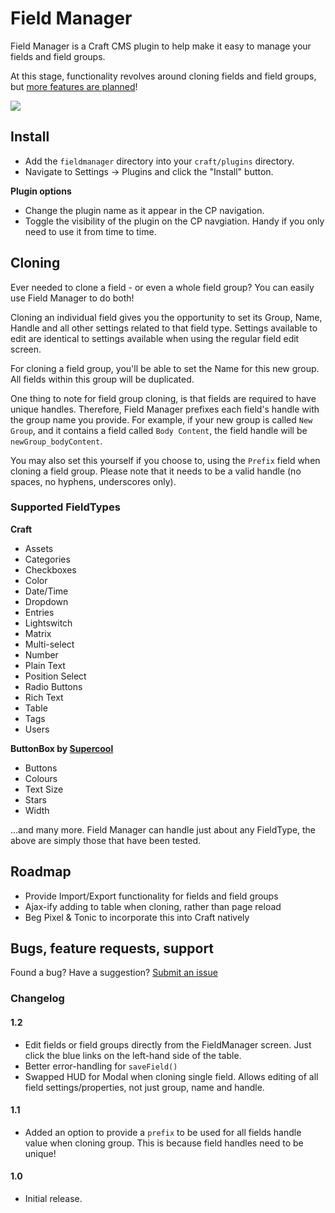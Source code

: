 # Field Manager

Field Manager is a Craft CMS plugin to help make it easy to manage your fields and field groups. 

At this stage, functionality revolves around cloning fields and field groups, but [more features are planned](https://github.com/engram-design/FieldManager#roadmap)!

<img src="https://raw.githubusercontent.com/engram-design/FieldManager/master/screenshots/main.png" />

## Install

- Add the `fieldmanager` directory into your `craft/plugins` directory.
- Navigate to Settings -> Plugins and click the "Install" button.

**Plugin options**

- Change the plugin name as it appear in the CP navigation.
- Toggle the visibility of the plugin on the CP navgiation. Handy if you only need to use it from time to time.

## Cloning

Ever needed to clone a field - or even a whole field group? You can easily use Field Manager to do both!

Cloning an individual field gives you the opportunity to set its Group, Name, Handle and all other settings related to that field type. Settings available to edit are identical to settings available when using the regular field edit screen.

For cloning a field group, you'll be able to set the Name for this new group. All fields within this group will be duplicated.

One thing to note for field group cloning, is that fields are required to have unique handles. Therefore, Field Manager prefixes each field's handle with the group name you provide. For example, if your new group is called `New Group`, and it contains a field called `Body Content`, the field handle will be `newGroup_bodyContent`.

You may also set this yourself if you choose to, using the `Prefix` field when cloning a field group. Please note that it needs to be a valid handle (no spaces, no hyphens, underscores only).

### Supported FieldTypes

**Craft**

* Assets
* Categories
* Checkboxes
* Color
* Date/Time
* Dropdown
* Entries
* Lightswitch
* Matrix
* Multi-select
* Number
* Plain Text
* Position Select
* Radio Buttons
* Rich Text
* Table
* Tags
* Users

**ButtonBox by [Supercool](https://github.com/supercool/Button-Box)**

* Buttons
* Colours
* Text Size
* Stars
* Width

...and many more. Field Manager can handle just about any FieldType, the above are simply those that have been tested.

## Roadmap

* Provide Import/Export functionality for fields and field groups
* Ajax-ify adding to table when cloning, rather than page reload
* Beg Pixel & Tonic to incorporate this into Craft natively

## Bugs, feature requests, support

Found a bug? Have a suggestion? [Submit an issue](https://github.com/engram-design/FieldManager/issues)

### Changelog

#### 1.2

- Edit fields or field groups directly from the FieldManager screen. Just click the blue links on the left-hand side of the table.
- Better error-handling for `saveField()`
- Swapped HUD for Modal when cloning single field. Allows editing of all field settings/properties, not just group, name and handle.

#### 1.1

- Added an option to provide a `prefix` to be used for all fields handle value when cloning group. This is because field handles need to be unique!

#### 1.0

- Initial release.